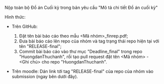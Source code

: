 Nộp toàn bộ Đồ án Cuối kỳ trong bản yêu cầu "Mô tả chi tiết Đồ án cuối kỳ"

Hình thức: 

- Trên GitHub:
  1. Đặt tên bài báo cáo theo mẫu <Mã nhóm>_finrep.pdf;
  2. Đưa bài báo cáo lên repo của nhóm và tag trạng thái repo hiện tại với tên "RELEASE-final";
  3. Commit bài báo cáo vào thư mục "Deadline_final" trong repo "HuongdanThuchanh", rồi tạo pull request đặt tên <Mã nhóm> - <Ghi chú> cho repo "HuongdanThuchanh".

- Trên moodle: 
  Dán link tới tag "RELEASE-final" của repo của nhóm vào submission (ngay bên dưới đây).